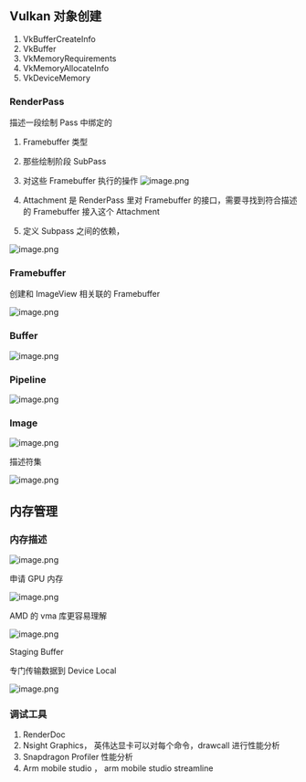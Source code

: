 

## Vulkan 对象创建

1. VkBufferCreateInfo
2. VkBuffer
3. VkMemoryRequirements
4. VkMemoryAllocateInfo
5. VkDeviceMemory

### RenderPass 
描述一段绘制 Pass 中绑定的 
1. Framebuffer 类型
2. 那些绘制阶段 SubPass
3. 对这些 Framebuffer 执行的操作 ![image.png](https://image-1253155090.cos.ap-nanjing.myqcloud.com/202306011431859.png)

1. Attachment 是 RenderPass 里对 Framebuffer 的接口，需要寻找到符合描述的 Framebuffer 接入这个 Attachment
2. 定义 Subpass 之间的依赖，

![image.png](https://image-1253155090.cos.ap-nanjing.myqcloud.com/202306011432601.png)

### Framebuffer

创建和 ImageView 相关联的 Framebuffer 

![image.png](https://image-1253155090.cos.ap-nanjing.myqcloud.com/202306011446217.png)

### Buffer

![image.png](https://image-1253155090.cos.ap-nanjing.myqcloud.com/202306011449337.png)

### Pipeline

![image.png](https://image-1253155090.cos.ap-nanjing.myqcloud.com/202306011451110.png)


### Image

![image.png](https://image-1253155090.cos.ap-nanjing.myqcloud.com/202306011522142.png)

描述符集

![image.png](https://image-1253155090.cos.ap-nanjing.myqcloud.com/202306011524591.png)

## 内存管理

### 内存描述
![image.png](https://image-1253155090.cos.ap-nanjing.myqcloud.com/202306011531553.png)

申请 GPU 内存

![image.png](https://image-1253155090.cos.ap-nanjing.myqcloud.com/202306011536640.png)

AMD 的 vma 库更容易理解

![image.png](https://image-1253155090.cos.ap-nanjing.myqcloud.com/202306011538481.png)

Staging Buffer

专门传输数据到 Device Local

![image.png](https://image-1253155090.cos.ap-nanjing.myqcloud.com/202306011540910.png)

### 调试工具

1. RenderDoc
2. Nsight Graphics， 英伟达显卡可以对每个命令，drawcall 进行性能分析
3. Snapdragon Profiler 性能分析
4. Arm mobile studio ， arm mobile studio streamline
